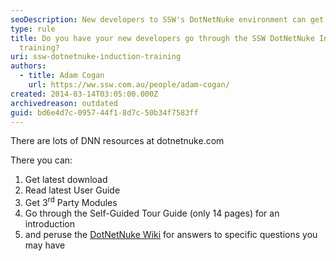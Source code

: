 ```yaml
---
seoDescription: New developers to SSW's DotNetNuke environment can get started with a comprehensive induction training program, providing access to various resources and tools.
type: rule
title: Do you have your new developers go through the SSW DotNetNuke Induction
  training?
uri: ssw-dotnetnuke-induction-training
authors:
  - title: Adam Cogan
    url: https://ww.ssw.com.au/people/adam-cogan/
created: 2014-03-14T03:05:00.000Z
archivedreason: outdated
guid: bd6e4d7c-0957-44f1-8d7c-50b34f7583ff
---
```


There are lots of DNN resources at dotnetnuke.com

<!--endintro-->

There you can:

1. Get latest download
2. Read latest User Guide
3. Get 3<sup>rd</sup> Party Modules
4. Go through the Self-Guided Tour Guide (only 14 pages) for an introduction
5. and peruse the [DotNetNuke Wiki](https://www.dnnsoftware.com/wiki) for answers to specific questions you may have
